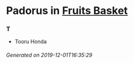 # Padorus in [Fruits Basket](https://myanimelist.net/manga/102/Fruits_Basket)

### T
* Tooru Honda

###### Generated on 2019-12-01T16:35:29

